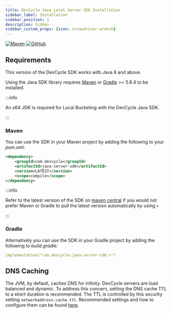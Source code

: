 ```yaml
---
title: DevCycle Java Local Server SDK Installation
sidebar_label: Installation
sidebar_position: 1
description: hidden
sidebar_custom_props: {icon: screwdriver-wrench}
---
```


[![Maven](https://badgen.net/maven/v/maven-central/com.devcycle/java-server-sdk)](https://search.maven.org/artifact/com.devcycle/java-server-sdk)
[![GitHub](https://img.shields.io/github/stars/devcyclehq/java-server-sdk.svg?style=social&label=Star&maxAge=2592000)](https://github.com/DevCycleHQ/java-server-sdk)

## Requirements

This version of the DevCycle SDK works with Java 8 and above.

Using the Java SDK library requires [Maven](https://maven.apache.org/) or [Gradle](https://gradle.org/) >= 5.6.4 to be installed.

:::info

An x64 JDK is required for Local Bucketing with the DevCycle Java SDK.

:::


<!--tabs-->

### Maven

 You can use the SDK in your Maven project by adding the following to your *pom.xml*:

```xml
<dependency>
    <groupId>com.devcycle</groupId>
    <artifactId>java-server-sdk</artifactId>
    <version>LATEST</version>
    <scope>compile</scope>
</dependency>
```

:::info

Refer to the latest version of the SDK on [maven central](https://maven.org/artifact/com.devcycle/android-client-sdk) if you would not prefer Maven or Gradle to pull the latest version automatically by using `+`

:::

### Gradle

Alternatively you can use the SDK in your Gradle project by adding the following to *build.gradle*:

```yaml
implementation("com.devcycle:java-server-sdk:+")
```

## DNS Caching
The JVM, by default, caches DNS for infinity. DevCycle servers are load balanced and dynamic. To address this concern,
setting the DNS cache TTL to a short duration is recommended. The TTL is controlled by this security setting `networkaddress.cache.ttl`.
Recommended settings and how to configure them can be found [here](https://docs.aws.amazon.com/sdk-for-java/v1/developer-guide/java-dg-jvm-ttl.html).
